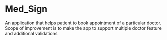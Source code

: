 # Med_Sign
An application that helps patient to book appointment of a particular doctor. Scope of improvement is to make the app to support multiple doctor feature and additional validations
